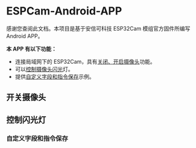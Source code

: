 # ESPCam-Android-APP

感谢您查阅此文档。本项目是基于安信可科技 ESP32Cam 模组官方固件所编写 Android APP。

**本 APP 有以下功能：**

- 连接局域网下的 ESP32Cam，具有[关闭、开启摄像头](#开关摄像头)功能。
- 可以[控制摄像头闪光](#控制闪光灯)灯。
- 提供[自定义字段和指令保存](#自定义字段和指令保存)示例。



## 开关摄像头



## 控制闪光灯



### 自定义字段和指令保存